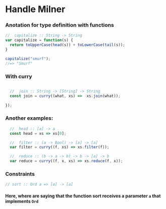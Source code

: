 # Handle Milner

### Anotation for type definition with functions

```javascript
//  capitalize :: String -> String
var capitalize = function(s) {
  return toUpperCase(head(s)) + toLowerCase(tail(s));
}

capitalize("smurf");
//=> "Smurf"

```

### With curry
```javascript 

  //  join :: String -> [String] -> String
  const join = curry((what, xs) =>  xs.join(what));
  
});
```

### Another examples:

```javascript
  //  head :: [a] -> a
  const head = xs => xs[0];

  //  filter :: (a -> Bool) -> [a] -> [a]
  var filter = curry((f, xs) => xs.filter(f));

  //  reduce :: (b -> a -> b) -> b -> [a] -> b
  var reduce = curry((f, x, xs) => xs.reduce(f, x));
```

### Constraints
```javascript
// sort :: Ord a => [a] -> [a]
```
#### Here, where are saying that the function sort receives a parameter `a` that implements `Ord`